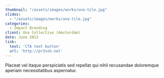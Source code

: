 ```yaml
---
thumbnail: "/assets/images/works/una-tile.jpg"
slides:
  - "/assets/images/works/una-tile.jpg"
categories:
  - Impact Branding
client: Una Collective (Amsterdam)
date: June 2013
link:
  text: 'CTA text button'
  url: 'http://pr3ssh.net'
---
```


Placeat vel itaque perspiciatis sed repellat qui nihil recusandae doloremque aperiam necessitatibus aspernatur.
